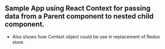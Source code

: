 

## Sample App using React Context for passing data from a Parent component to nested child component.

- Also shows how Context object could be use in replacement of Redux store.
